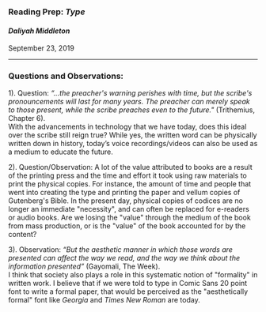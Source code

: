 ### Reading Prep: _Type_

#### _Daliyah Middleton_

September 23, 2019

___

### **Questions and Observations:**

1). Question: _“...the preacher's warning perishes with time, but the scribe's pronouncements will last for many years. The preacher can merely speak to those present, while the scribe preaches even to the future."_ (Trithemius, Chapter 6).   
With the advancements in technology that we have today, does this ideal over the scribe still reign true? While yes, the written word can be physically written down in history, today’s voice recordings/videos can also be used as a medium to educate the future. 
 

2). Question/Observation: A lot of the value attributed to books are a result of the printing press and the time  and effort it took using raw materials to print the physical copies. For instance, the amount of time and people that went into creating the type and printing the paper and vellum copies of Gutenberg's Bible. In the present day, physical copies of codices are no longer an immediate "necessity", and can often be replaced for e-readers or audio books. Are we losing the "value" through the medium of the book from mass production, or is the "value" of the book accounted for by the content? 

  
3). Observation: _“But the aesthetic manner in which those words are presented can affect the way we read, and the way we think about the information presented”_ (Gayomali, The Week).   
I think that society also plays a role in this systematic notion of "formality" in written  work. I believe that if we were told to type in Comic Sans 20 point font to write a formal paper, that would be perceived as the "aesthetically formal" font like _Georgia_ and _Times New Roman_ are today.   


